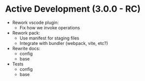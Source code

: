 Active Development (3.0.0 - RC)
=====================================
- Rework vscode plugin:
   * Fix how we invoke operations
- Rework pack:
   * Use manifest for staging files
   * Integrate with bundler (webpack, vite, etc?)
- Rewrite docs:
   * config
   * base
- Tests
   * config
   * base